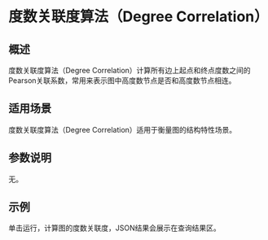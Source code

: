 # 度数关联度算法（Degree Correlation）<a name="ges_01_0038"></a>

## 概述<a name="section204471932366"></a>

度数关联度算法（Degree Correlation）计算所有边上起点和终点度数之间的Pearson关联系数，常用来表示图中高度数节点是否和高度数节点相连。

## 适用场景<a name="section6097120294121"></a>

度数关联度算法（Degree Correlation）适用于衡量图的结构特性场景。

## 参数说明<a name="section18154105319710"></a>

无。

## 示例<a name="section9539286457"></a>

单击运行，计算图的度数关联度，JSON结果会展示在查询结果区。

